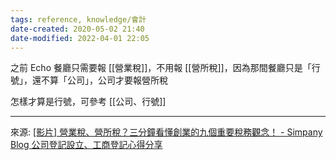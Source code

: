 ```yaml
---
tags: reference, knowledge/會計
date-created: 2020-05-02 21:40
date-modified: 2022-04-01 22:05
---
```


之前 Echo 餐廳只需要報 [[營業稅]]，不用報 [[營所稅]]，因為那間餐廳只是「行號」，還不算「公司」，公司才要報營所稅

怎樣才算是行號，可參考 [[公司、行號]]

---
來源:
[[影片] 營業稅、營所稅？三分鐘看懂創業的九個重要稅務觀念！ - Simpany Blog 公司登記設立、工商登記心得分享](https://blog.simpany.co/3-minutes-about-taxation/)